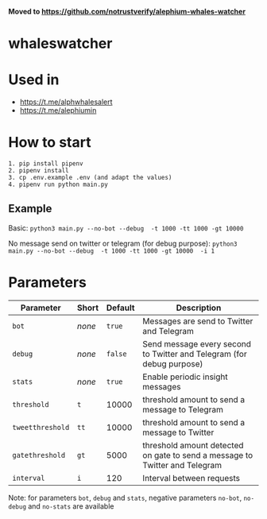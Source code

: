 **Moved to https://github.com/notrustverify/alephium-whales-watcher**

# whaleswatcher

# Used in
- https://t.me/alphwhalesalert
- https://t.me/alephiumin

# How to start
```
1. pip install pipenv
2. pipenv install
3. cp .env.example .env (and adapt the values)
4. pipenv run python main.py
```

## Example


Basic: `python3 main.py --no-bot --debug  -t 1000 -tt 1000 -gt 10000`

No message send on twitter or telegram (for debug purpose): `python3 main.py --no-bot --debug  -t 1000 -tt 1000 -gt 10000  -i 1`

# Parameters

| Parameter | Short | Default | Description |
|----------|---------|---------|-------------|
| `bot` | _none_ |`true` | Messages are send to Twitter and Telegram |
| `debug` | _none_ | `false` | Send message every second to Twitter and Telegram (for debug purpose) |
| `stats` | _none_ | `true` | Enable periodic insight messages |
| `threshold` | `t` | 10000  | threshold amount to send a message to Telegram |
| `tweetthreshold` | `tt` | 10000 | threshold amount to send a message to Twitter  | 
| `gatethreshold` | `gt` | 5000 | threshold amount detected on gate to send a message to Twitter and Telegram |
| `interval` | `i` | 120 | Interval between requests |

Note: for parameters `bot`, `debug` and `stats`, negative parameters `no-bot`, `no-debug` and `no-stats` are available
